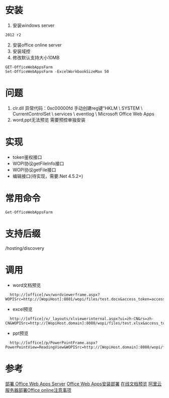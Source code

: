 # 安装
1. 安装windows server
```
2012 r2
```
2. 安装office online server
3. 安装域控
4. 修改默认支持大小10MB
```
GET-OfficeWebAppsFarm
Set-OfficeWebAppsFarm -ExcelWorkbookSizeMax 50
```

# 问题
1. clr.dll 异常代码：0xc00000fd
手动创建reg键“HKLM \ SYSTEM \ CurrentControlSet \ services \ eventlog \ Microsoft Office Web Apps
2. word,ppt无法预览 需要预控单独安装

# 实现
+ token鉴权接口
+ WOPI协议getFileInfo接口
+ WOPI协议getFile接口
+ 编辑接口(待实现，需要.Net 4.5.2+)

# 常用命令
```
Get-OfficeWebAppsFarm
```

# 支持后缀
/hosting/discovery

# 调用
+ word文档预览
```
  http://[office]/wv/wordviewerframe.aspx?WOPISrc=http://[WopiHost]:8081/wopi/files/test.docx&access_token=accessToken
```

+ excel预览
```
  http://[office]/x/_layouts/xlviewerinternal.aspx?ui=zh-CN&rs=zh-CN&WOPISrc=http://[WopiHost.domain]:8080/wopi/files/test.xlsx&access_token=123
```

+ ppt预览
```
  http://[office]/p/PowerPointFrame.aspx?PowerPointView=ReadingView&WOPISrc=http://[WopiHost.domain]:8080/wopi/files/test.pptx&access_token=123
```

# 参考
[部署 Office Web Apps Server](https://technet.microsoft.com/zh-cn/library/jj219455.aspx)
[Office Web Apps安装部署](http://www.cnblogs.com/poissonnotes/p/3238238.html)
[在线文档预览](http://www.jianshu.com/p/871aa9976b2c)
[阿里云服务器部署Office online注意事项](http://www.cnblogs.com/icycore/p/7168640.html)
